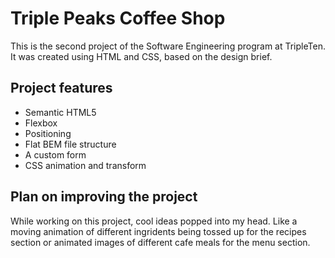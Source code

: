 # Triple Peaks Coffee Shop

This is the second project of the Software Engineering program at TripleTen. It was created using HTML and CSS, based on the design brief.

## Project features

- Semantic HTML5
- Flexbox
- Positioning
- Flat BEM file structure
- A custom form
- CSS animation and transform

## Plan on improving the project

While working on this project, cool ideas popped into my head. Like a moving animation of different ingridents being tossed up for the recipes section or animated images of different cafe meals for the menu section.
